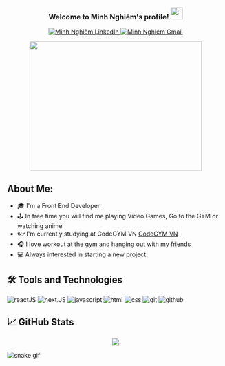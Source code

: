 <h3 align="center">
  Welcome to Minh Nghiêm's profile!
  <img src="https://media.giphy.com/media/hvRJCLFzcasrR4ia7z/giphy.gif" width="28">
</h3>
<p align="center">

<a href="https://www.linkedin.com/in/m8nnh">
  <img alt="Minh Nghiêm LinkedIn" src="https://img.shields.io/badge/-LinkedIn-0A66C2?style=flat-square&logo=Linkedin&logoColor=white" />
</a>
<a href="mailto:quangminh7215@gmail.com">
  <img alt="Minh Nghiêm Gmail" src="https://img.shields.io/badge/-Gmail-EA4335?style=flat-square&logo=Gmail&logoColor=white" />
</a>
</p>

<p align="center">
 <img src = "./giphy.gif" width = "400" height = "300" align = "center">


</p>


## About Me:

- 🎓 I'm a Front End Developer 
- 🕹 In free time you will find me playing Video Games, Go to the GYM or watching anime
- 👓 I'm currently studying at CodeGYM VN [CodeGYM VN](https://codegym.vn/)
- 🎧 I love workout at the gym and hanging out with my friends
- 💻 Always interested in starting a new project


## 🛠️ Tools and Technologies

![reactJS](https://img.shields.io/badge/reactJS-61DAFB.svg?&style=for-the-badge&logo=react&logoColor=white)
![next.JS](https://img.shields.io/badge/next.js-000000.svg?&style=for-the-badge&logo=next.js&logoColor=white)
![javascript](https://img.shields.io/badge/javascript-F7DF1E.svg?&style=for-the-badge&logo=javascript&logoColor=white)
![html](https://img.shields.io/badge/html%20-%23E34F26.svg?&style=for-the-badge&logo=html5&logoColor=white)
![css](https://img.shields.io/badge/css%20-%231572B6.svg?&style=for-the-badge&logo=css3&logoColor=white) 
![git](https://img.shields.io/badge/git%20-%23F05033.svg?&style=for-the-badge&logo=git&logoColor=white) 
![github](https://img.shields.io/badge/-github-2D9EA2?&style=for-the-badge&logo=github&logoColor=white) 


## &#x1f4c8; GitHub Stats

<p align = "center">
  <img src = "https://github-readme-stats.vercel.app/api?username=m8nh&show_icons=true&theme=dark&line_height=40">
</p>


![snake gif](https://github.com/m8nh/m8nh/blob/output/github-contribution-grid-snake.gif)




